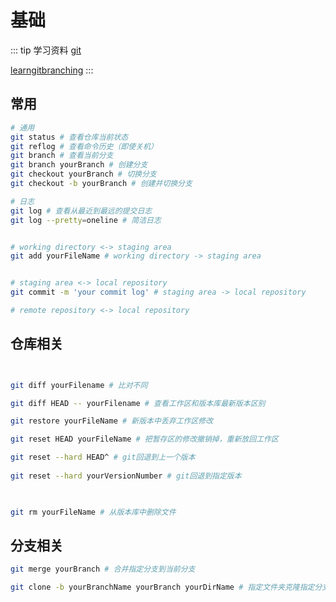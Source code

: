 # 基础

::: tip 学习资料
[git](https://git-scm.com/)

[learngitbranching](https://learngitbranching.js.org/?locale=zh_CN)
:::

## 常用

``` bash
# 通用
git status # 查看仓库当前状态
git reflog # 查看命令历史（即使关机）
git branch # 查看当前分支
git branch yourBranch # 创建分支
git checkout yourBranch # 切换分支
git checkout -b yourBranch # 创建并切换分支

# 日志
git log # 查看从最近到最远的提交日志
git log --pretty=oneline # 简洁日志


# working directory <-> staging area
git add yourFileName # working directory -> staging area


# staging area <-> local repository
git commit -m 'your commit log' # staging area -> local repository

# remote repository <-> local repository
```


## 仓库相关

``` bash


git diff yourFilename # 比对不同

git diff HEAD -- yourFilename # 查看工作区和版本库最新版本区别

git restore yourFileName # 新版本中丢弃工作区修改

git reset HEAD yourFileName # 把暂存区的修改撤销掉，重新放回工作区

git reset --hard HEAD^ # git回退到上一个版本
 
git reset --hard yourVersionNumber # git回退到指定版本
 


git rm yourFileName # 从版本库中删除文件
```

## 分支相关

``` bash
git merge yourBranch # 合并指定分支到当前分支

git clone -b yourBranchName yourBranch yourDirName # 指定文件夹克隆指定分支
```


